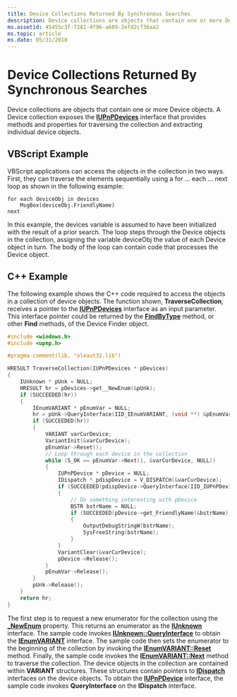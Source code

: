 ```yaml
---
title: Device Collections Returned By Synchronous Searches
description: Device collections are objects that contain one or more Device objects. A Device collection exposes the IUPnPDevices interface that provides methods and properties for traversing the collection and extracting individual device objects.
ms.assetid: 45455c3f-7281-4f96-a609-2efd2cf36aa2
ms.topic: article
ms.date: 05/31/2018
---
```


# Device Collections Returned By Synchronous Searches

Device collections are objects that contain one or more Device objects. A Device collection exposes the [**IUPnPDevices**](/windows/desktop/api/Upnp/nn-upnp-iupnpdevices) interface that provides methods and properties for traversing the collection and extracting individual device objects.

## VBScript Example

VBScript applications can access the objects in the collection in two ways. First, they can traverse the elements sequentially using a for … each ... next loop as shown in the following example:


```VB
for each deviceObj in devices
    MsgBox(deviceObj.FriendlyName)
next
```



In this example, the devices variable is assumed to have been initialized with the result of a prior search. The loop steps through the Device objects in the collection, assigning the variable deviceObj the value of each Device object in turn. The body of the loop can contain code that processes the Device object.

## C++ Example

The following example shows the C++ code required to access the objects in a collection of device objects. The function shown, **TraverseCollection**, receives a pointer to the [**IUPnPDevices**](/windows/desktop/api/Upnp/nn-upnp-iupnpdevices) interface as an input parameter. This interface pointer could be returned by the [**FindByType**](/windows/desktop/api/Upnp/nf-upnp-iupnpdevicefinder-findbytype) method, or other **Find** methods, of the Device Finder object.


```C++
#include <windows.h>
#include <upnp.h>

#pragma comment(lib, "oleaut32.lib")

HRESULT TraverseCollection(IUPnPDevices * pDevices)
{
    IUnknown * pUnk = NULL;
    HRESULT hr = pDevices->get__NewEnum(&pUnk);
    if (SUCCEEDED(hr))
    {
        IEnumVARIANT * pEnumVar = NULL;
        hr = pUnk->QueryInterface(IID_IEnumVARIANT, (void **) &pEnumVar);
        if (SUCCEEDED(hr))
        {
            VARIANT varCurDevice;
            VariantInit(&varCurDevice);
            pEnumVar->Reset();
            // Loop through each device in the collection
            while (S_OK == pEnumVar->Next(1, &varCurDevice, NULL))
            {
                IUPnPDevice * pDevice = NULL;
                IDispatch * pdispDevice = V_DISPATCH(&varCurDevice);
                if (SUCCEEDED(pdispDevice->QueryInterface(IID_IUPnPDevice, (void **) &pDevice)))
                {
                    // Do something interesting with pDevice
                    BSTR bstrName = NULL;
                    if (SUCCEEDED(pDevice->get_FriendlyName(&bstrName)))
                    {
                        OutputDebugStringW(bstrName);
                        SysFreeString(bstrName);
                    }
                }
                VariantClear(&varCurDevice);
                pDevice->Release();
            }
            pEnumVar->Release();
        }
        pUnk->Release();
    }
    return hr;
}
```



The first step is to request a new enumerator for the collection using the [**\_NewEnum**](https://msdn.microsoft.com/library/Aa381613(v=VS.85).aspx) property. This returns an enumerator as the [**IUnknown**](https://msdn.microsoft.com/library/ms680509(v=VS.85).aspx) interface. The sample code invokes [**IUnknown::QueryInterface**](https://msdn.microsoft.com/library/ms682521(v=VS.85).aspx) to obtain the [**IEnumVARIANT**](https://msdn.microsoft.com/library/ms221053(v=VS.71).aspx) interface. The sample code then sets the enumerator to the beginning of the collection by invoking the [**IEnumVARIANT::Reset**](https://msdn.microsoft.com/library/ms220975(v=VS.71).aspx) method. Finally, the sample code invokes the [**IEnumVARIANT::Next**](https://msdn.microsoft.com/library/ms221369(v=VS.71).aspx) method to traverse the collection. The device objects in the collection are contained within **VARIANT** structures. These structures contain pointers to [**IDispatch**](https://msdn.microsoft.com/library/ms221608(v=VS.71).aspx) interfaces on the device objects. To obtain the [**IUPnPDevice**](/windows/desktop/api/Upnp/nn-upnp-iupnpdevice) interface, the sample code invokes **QueryInterface** on the **IDispatch** interface.

 

 




